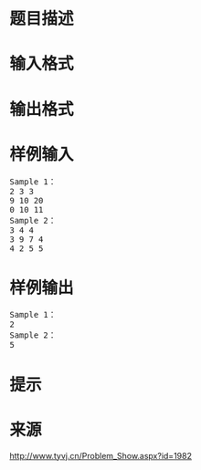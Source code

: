 

# 题目描述



# 输入格式



# 输出格式



# 样例输入


<pre>Sample 1：
2 3 3
9 10 20
0 10 11
Sample 2：
3 4 4
3 9 7 4
4 2 5 5
</pre>

# 样例输出


<pre>Sample 1：
2
Sample 2：
5
</pre>

# 提示



# 来源


<p>
<a href="http://www.tyvj.cn/Problem_Show.aspx?id=1982">http://www.tyvj.cn/Problem_Show.aspx?id=1982</a> 
</p>
